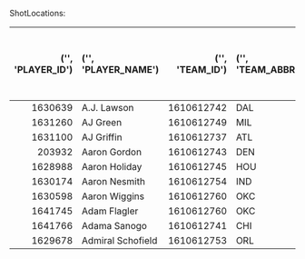 ShotLocations:

|   ('', 'PLAYER_ID') | ('', 'PLAYER_NAME')   |   ('', 'TEAM_ID') | ('', 'TEAM_ABBREVIATION')   |   ('', 'AGE') | ('', 'NICKNAME')   |   ('Restricted Area', 'FGM') |   ('Restricted Area', 'FGA') |   ('Restricted Area', 'FG_PCT') |   ('In The Paint (Non-RA)', 'FGM') |   ('In The Paint (Non-RA)', 'FGA') |   ('In The Paint (Non-RA)', 'FG_PCT') |   ('Mid-Range', 'FGM') |   ('Mid-Range', 'FGA') |   ('Mid-Range', 'FG_PCT') |   ('Left Corner 3', 'FGM') |   ('Left Corner 3', 'FGA') |   ('Left Corner 3', 'FG_PCT') |   ('Right Corner 3', 'FGM') |   ('Right Corner 3', 'FGA') |   ('Right Corner 3', 'FG_PCT') |   ('Above the Break 3', 'FGM') |   ('Above the Break 3', 'FGA') |   ('Above the Break 3', 'FG_PCT') |   ('Backcourt', 'FGM') |   ('Backcourt', 'FGA') |   ('Backcourt', 'FG_PCT') |   ('Corner 3', 'FGM') |   ('Corner 3', 'FGA') |   ('Corner 3', 'FG_PCT') |
|--------------------:|:----------------------|------------------:|:----------------------------|--------------:|:-------------------|-----------------------------:|-----------------------------:|--------------------------------:|-----------------------------------:|-----------------------------------:|--------------------------------------:|-----------------------:|-----------------------:|--------------------------:|---------------------------:|---------------------------:|------------------------------:|----------------------------:|----------------------------:|-------------------------------:|-------------------------------:|-------------------------------:|----------------------------------:|-----------------------:|-----------------------:|--------------------------:|----------------------:|----------------------:|-------------------------:|
|             1630639 | A.J. Lawson           |        1610612742 | DAL                         |            23 | A.J.               |                           38 |                           53 |                           0.717 |                                  1 |                                 15 |                                 0.067 |                      2 |                      3 |                     0.667 |                          4 |                         17 |                         0.235 |                           4 |                          15 |                          0.267 |                              5 |                             18 |                             0.278 |                      0 |                      0 |                         0 |                     8 |                    32 |                    0.25  |
|             1631260 | AJ Green              |        1610612749 | MIL                         |            24 | AJ                 |                            6 |                            7 |                           0.857 |                                  0 |                                  4 |                                 0     |                      8 |                     16 |                     0.5   |                         12 |                         24 |                         0.5   |                           6 |                          15 |                          0.4   |                             51 |                            130 |                             0.392 |                      0 |                      0 |                         0 |                    18 |                    39 |                    0.462 |
|             1631100 | AJ Griffin            |        1610612737 | ATL                         |            20 | AJ                 |                            3 |                            5 |                           0.6   |                                  3 |                                 12 |                                 0.25  |                      2 |                      6 |                     0.333 |                          1 |                          6 |                         0.167 |                           1 |                           3 |                          0.333 |                              8 |                             30 |                             0.267 |                      0 |                      0 |                         0 |                     2 |                     9 |                    0.222 |
|              203932 | Aaron Gordon          |        1610612743 | DEN                         |            28 | Aaron              |                          328 |                          463 |                           0.708 |                                 19 |                                 78 |                                 0.244 |                     11 |                     37 |                     0.297 |                          7 |                         29 |                         0.241 |                          13 |                          27 |                          0.481 |                             20 |                             81 |                             0.247 |                      0 |                      1 |                         0 |                    20 |                    56 |                    0.357 |
|             1628988 | Aaron Holiday         |        1610612745 | HOU                         |            27 | Aaron              |                           46 |                           71 |                           0.648 |                                 33 |                                 84 |                                 0.393 |                     23 |                     45 |                     0.511 |                          7 |                         18 |                         0.389 |                          16 |                          31 |                          0.516 |                             61 |                            167 |                             0.365 |                      0 |                      1 |                         0 |                    23 |                    49 |                    0.469 |
|             1630174 | Aaron Nesmith         |        1610612754 | IND                         |            24 | Aaron              |                          121 |                          186 |                           0.651 |                                 38 |                                 86 |                                 0.442 |                     16 |                     30 |                     0.533 |                         25 |                         60 |                         0.417 |                          38 |                          86 |                          0.442 |                             77 |                            187 |                             0.412 |                      0 |                      0 |                         0 |                    63 |                   146 |                    0.432 |
|             1630598 | Aaron Wiggins         |        1610612760 | OKC                         |            25 | Aaron              |                          120 |                          181 |                           0.663 |                                 27 |                                 54 |                                 0.5   |                      3 |                     16 |                     0.188 |                         18 |                         45 |                         0.4   |                           3 |                           8 |                          0.375 |                             41 |                             73 |                             0.562 |                      0 |                      0 |                         0 |                    21 |                    53 |                    0.396 |
|             1641745 | Adam Flagler          |        1610612760 | OKC                         |            24 | Adam               |                            0 |                            0 |                           0     |                                  0 |                                  1 |                                 0     |                      0 |                      0 |                     0     |                          0 |                          0 |                         0     |                           0 |                           0 |                          0     |                              1 |                              6 |                             0.167 |                      0 |                      0 |                         0 |                     0 |                     0 |                    0     |
|             1641766 | Adama Sanogo          |        1610612741 | CHI                         |            22 | Adama              |                           12 |                           20 |                           0.6   |                                  2 |                                  7 |                                 0.286 |                      0 |                      0 |                     0     |                          0 |                          0 |                         0     |                           0 |                           0 |                          0     |                              0 |                              0 |                             0     |                      0 |                      0 |                         0 |                     0 |                     0 |                    0     |
|             1629678 | Admiral Schofield     |        1610612753 | ORL                         |            27 | Admiral            |                            3 |                            5 |                           0.6   |                                  0 |                                  3 |                                 0     |                      1 |                      2 |                     0.5   |                          1 |                          2 |                         0.5   |                           1 |                           2 |                          0.5   |                              4 |                             12 |                             0.333 |                      0 |                      0 |                         0 |                     2 |                     4 |                    0.5   |